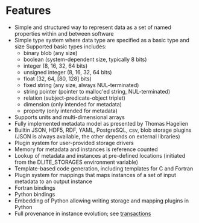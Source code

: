 Features
========
  - Simple and structured way to represent data as a set of named properties
    within and between software
  - Simple type system where data type are specified as a basic type and size
    Supported basic types includes:
      - binary blob (any size)
      - boolean (system-dependent size, typically 8 bits)
      - integer (8, 16, 32, 64 bits)
      - unsigned integer (8, 16, 32, 64 bits)
      - float (32, 64, [80, 128] bits)
      - fixed string (any size, always NUL-terminated)
      - string pointer (pointer to malloc'ed string, NUL-terminated)
      - relation (subject-predicate-object triplet)
      - dimension (only intended for metadata)
      - property (only intended for metadata)
  - Supports units and multi-dimensional arrays
  - Fully implemented metadata model as presented by Thomas Hagelien
  - Builtin JSON, HDF5, RDF, YAML, PostgreSQL, csv, blob storage plugins
    (JSON is always available, the other depends on external libraries)
  - Plugin system for user-provided storage drivers
  - Memory for metadata and instances is reference counted
  - Lookup of metadata and instances at pre-defined locations (initiated
    from the DLITE_STORAGES environment variable)
  - Template-based code generation, including templates for C and Fortran
  - Plugin system for mappings that maps instances of a set of input metadata
    to an output instance
  - Fortran bindings
  - Python bindings
  - Embedding of Python allowing writing storage and mapping plugins in Python
  - Full provenance in instance evolution; see [transactions](transactions.md)
